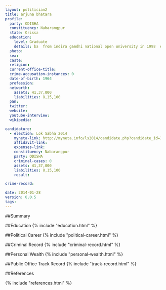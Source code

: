 ```yaml
---
layout: politician2
title: arjuna bhatara
profile: 
  party: ODISHA
  constituency: Nabarangpur
  state: Orissa
  education: 
    level: Graduate
    details: ba  from indira gandhi national open university in 1998  diploma in computer application from institute of modern technology in 2000  high school from govt. high school sunabeda under board of secondary education odisha 1981
  photo: 
  sex: 
  caste: 
  religion: 
  current-office-title: 
  crime-accusation-instances: 0
  date-of-birth: 1964
  profession: 
  networth: 
    assets: 41,37,000
    liabilities: 8,15,100
  pan: 
  twitter: 
  website: 
  youtube-interview: 
  wikipedia: 

candidature: 
  - election: Lok Sabha 2014
    myneta-link: http://myneta.info/ls2014/candidate.php?candidate_id=1160
    affidavit-link: 
    expenses-link: 
    constituency: Nabarangpur 
    party: ODISHA
    criminal-cases: 0
    assets: 41,37,000
    liabilities: 8,15,100
    result:  

crime-record: 

date: 2014-01-28
version: 0.0.5
tags: 
---
```

##Summary


##Education
{% include "education.html" %}


##Political Career
{% include "political-career.html" %}


##Criminal Record
{% include "criminal-record.html" %}


##Personal Wealth
{% include "personal-wealth.html" %}


##Public Office Track Record
{% include "track-record.html" %}


##References


{% include "references.html" %}